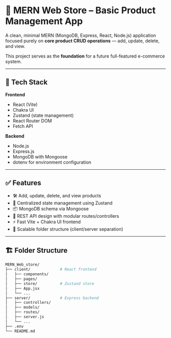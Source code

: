 # 🛒 MERN Web Store – Basic Product Management App

A clean, minimal MERN (MongoDB, Express, React, Node.js) application focused purely on **core product CRUD operations** — add, update, delete, and view.

This project serves as the **foundation** for a future full-featured e-commerce system.

---

## 🚀 Tech Stack

**Frontend**

- React (Vite)
- Chakra UI
- Zustand (state management)
- React Router DOM
- Fetch API

**Backend**

- Node.js
- Express.js
- MongoDB with Mongoose
- dotenv for environment configuration

---

## ✅ Features

- 🛠️ Add, update, delete, and view products
- 💾 Centralized state management using Zustand
- 📦 MongoDB schema via Mongoose
- 🔁 REST API design with modular routes/controllers
- ⚡ Fast Vite + Chakra UI frontend
- 🧩 Scalable folder structure (client/server separation)

---

## 🏗️ Folder Structure

```bash
MERN_Web_store/
├── client/             # React frontend
│   ├── components/
│   ├── pages/
│   ├── store/          # Zustand store
│   ├── App.jsx
│   └── ...
├── server/             # Express backend
│   ├── controllers/
│   ├── models/
│   ├── routes/
│   ├── server.js
│   └── ...
├── .env
└── README.md
```
